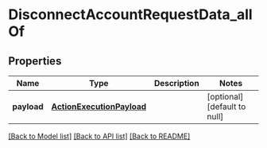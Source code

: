 # DisconnectAccountRequestData_allOf
## Properties

| Name | Type | Description | Notes |
|------------ | ------------- | ------------- | -------------|
| **payload** | [**ActionExecutionPayload**](ActionExecutionPayload.md) |  | [optional] [default to null] |

[[Back to Model list]](../README.md#documentation-for-models) [[Back to API list]](../README.md#documentation-for-api-endpoints) [[Back to README]](../README.md)

